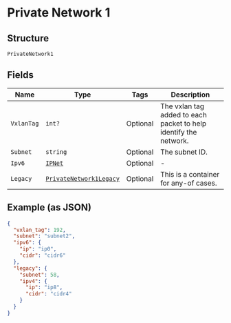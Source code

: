 
# Private Network 1

## Structure

`PrivateNetwork1`

## Fields

| Name | Type | Tags | Description |
|  --- | --- | --- | --- |
| `VxlanTag` | `int?` | Optional | The vxlan tag added to each packet to help identify the network. |
| `Subnet` | `string` | Optional | The subnet ID. |
| `Ipv6` | [`IPNet`](../../doc/models/ip-net.md) | Optional | - |
| `Legacy` | [`PrivateNetwork1Legacy`](../../doc/models/containers/private-network-1-legacy.md) | Optional | This is a container for any-of cases. |

## Example (as JSON)

```json
{
  "vxlan_tag": 192,
  "subnet": "subnet2",
  "ipv6": {
    "ip": "ip0",
    "cidr": "cidr6"
  },
  "legacy": {
    "subnet": 58,
    "ipv4": {
      "ip": "ip8",
      "cidr": "cidr4"
    }
  }
}
```

